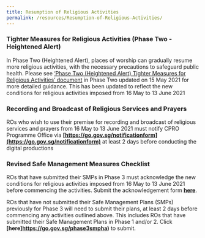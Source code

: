 ```yaml
---
title: Resumption of Religious Activities
permalink: /resources/Resumption-of-Religious-Activities/
---
```


### Tighter Measures for Religious Activities (Phase Two - Heightened Alert)

In Phase Two (Heightened Alert), places of worship can gradually resume more religious activities, with the necessary precautions to safeguard public health. Please see [‘Phase Two (Heightened Alert) Tighter Measures for Religious Activities’ document](/media/PhaseTwo_EnhancedMeasures_ReligiousActivities_15May2021.pdf) in Phase Two updated on 15 May 2021 for more detailed guidance. This has been updated to reflect the new conditions for religious activities imposed from 16 May to 13 June 2021

### Recording and Broadcast of Religious Services and Prayers
ROs who wish to use their premise for recording and broadcast of religious services and prayers from 16 May to 13 June 2021 must notify CPRO Programme Office via **[https://go.gov.sg/notificationform](https://go.gov.sg/notificationform)** at least 2 days before conducting the digital productions

### Revised Safe Management Measures Checklist 

ROs that have submitted their SMPs in Phase 3 must acknowledge the new conditions for religious activities imposed from 16 May to 13 June 2021 before commencing the activities. Submit the acknowledgement form **[here](https://go.gov.sg/phase2ackformha)**. 

ROs that have not submitted their Safe Management Plans (SMPs) previously for Phase 3 will need to submit their plans, at least 2 days before commencing any activities outlined above. This includes ROs that have submitted their Safe Management Plans in Phase 1 and/or 2. Click **[here]https://go.gov.sg/phase3smpha)** to submit. 
